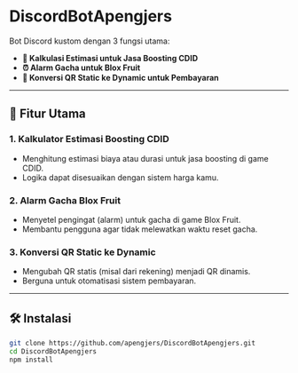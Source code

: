 # DiscordBotApengjers

Bot Discord kustom dengan 3 fungsi utama:

- **🧮 Kalkulasi Estimasi untuk Jasa Boosting CDID**
- **⏰ Alarm Gacha untuk Blox Fruit**
- **🔁 Konversi QR Static ke Dynamic untuk Pembayaran**

---

## 🔧 Fitur Utama

### 1. Kalkulator Estimasi Boosting CDID
- Menghitung estimasi biaya atau durasi untuk jasa boosting di game CDID.
- Logika dapat disesuaikan dengan sistem harga kamu.

### 2. Alarm Gacha Blox Fruit
- Menyetel pengingat (alarm) untuk gacha di game Blox Fruit.
- Membantu pengguna agar tidak melewatkan waktu reset gacha.

### 3. Konversi QR Static ke Dynamic
- Mengubah QR statis (misal dari rekening) menjadi QR dinamis.
- Berguna untuk otomatisasi sistem pembayaran.

---

## 🛠️ Instalasi

```bash
git clone https://github.com/apengjers/DiscordBotApengjers.git
cd DiscordBotApengjers
npm install
